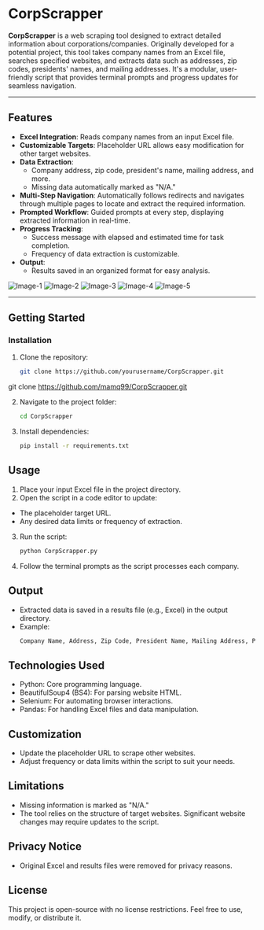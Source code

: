 # CorpScrapper

**CorpScrapper** is a web scraping tool designed to extract detailed information about corporations/companies. Originally developed for a potential project, this tool takes company names from an Excel file, searches specified websites, and extracts data such as addresses, zip codes, presidents' names, and mailing addresses. It's a modular, user-friendly script that provides terminal prompts and progress updates for seamless navigation.

---

## Features

- **Excel Integration**: Reads company names from an input Excel file.
- **Customizable Targets**: Placeholder URL allows easy modification for other target websites.
- **Data Extraction**:
  - Company address, zip code, president's name, mailing address, and more.
  - Missing data automatically marked as "N/A."
- **Multi-Step Navigation**: Automatically follows redirects and navigates through multiple pages to locate and extract the required information.
- **Prompted Workflow**: Guided prompts at every step, displaying extracted information in real-time.
- **Progress Tracking**:
  - Success message with elapsed and estimated time for task completion.
  - Frequency of data extraction is customizable.
- **Output**:
  - Results saved in an organized format for easy analysis.

![Image-1](https://github.com/user-attachments/assets/083ddbe7-6464-4ac5-bf80-754ef9b1c47c)
![Image-2](https://github.com/user-attachments/assets/adb3c7a7-69f3-4928-886b-fc4fbc2d2b4a)
![Image-3](https://github.com/user-attachments/assets/cfc82f23-be87-49a9-90e8-cd591685d91a)
![Image-4](https://github.com/user-attachments/assets/6851a83a-b203-4909-83d8-e6fbcdbac556)
![Image-5](https://github.com/user-attachments/assets/7aa9d490-c6c5-419e-a1cf-9236e86c9145)

---

## Getting Started

### Installation

1. Clone the repository:
   ```bash
   git clone https://github.com/yourusername/CorpScrapper.git

git clone https://github.com/mamq99/CorpScrapper.git

2. Navigate to the project folder:
   ```bash
   cd CorpScrapper
3. Install dependencies:
   ```bash
   pip install -r requirements.txt
## Usage
1. Place your input Excel file in the project directory.
2. Open the script in a code editor to update:
  - The placeholder target URL.
  - Any desired data limits or frequency of extraction.
3. Run the script:
    ```bash
    python CorpScrapper.py
4. Follow the terminal prompts as the script processes each company.

## Output
- Extracted data is saved in a results file (e.g., Excel) in the output directory.
- Example:
  ```bash
  Company Name, Address, Zip Code, President Name, Mailing Address, Permanent Address

## Technologies Used
- Python: Core programming language.
- BeautifulSoup4 (BS4): For parsing website HTML.
- Selenium: For automating browser interactions.
- Pandas: For handling Excel files and data manipulation.

## Customization
- Update the placeholder URL to scrape other websites.
- Adjust frequency or data limits within the script to suit your needs.

## Limitations
- Missing information is marked as "N/A."
- The tool relies on the structure of target websites. Significant website changes may require updates to the script.

## Privacy Notice
- Original Excel and results files were removed for privacy reasons.

## License
This project is open-source with no license restrictions. Feel free to use, modify, or distribute it.  
